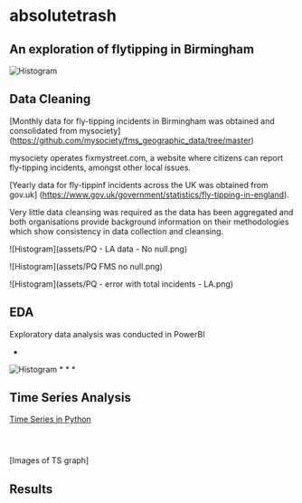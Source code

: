 # absolutetrash

## An exploration of flytipping in Birmingham
![Histogram](assets/flytipping1.jpeg)

## Data Cleaning

[Monthly data for fly-tipping incidents in Birmingham was obtained and consolidated from mysociety] (https://github.com/mysociety/fms_geographic_data/tree/master)

mysociety operates fixmystreet.com, a website where citizens can report fly-tipping incidents, amongst other local issues.

[Yearly data for fly-tippinf incidents across the UK was obtained from gov.uk] (https://www.gov.uk/government/statistics/fly-tipping-in-england).

Very little data cleansing was required as the data has been aggregated and both organisations provide background information on their methodologies which show consistency in data collection and cleansing.

![Histogram](assets/PQ - LA data - No null.png)

![Histogram](assets/PQ FMS no null.png)

![Histogram](assets/PQ - error with total incidents - LA.png)

## EDA

Exploratory data analysis was conducted in PowerBI

*
![Histogram](assets/flytipping1.jpeg)
*
*
*

## Time Series Analysis

[Time Series in Python](https://github.com/ducksinarowdata/absolutetrash/blob/main/Flytipping_Summative.ipynb)

```
```

```
```

```
```

[Images of TS graph]

## Results


